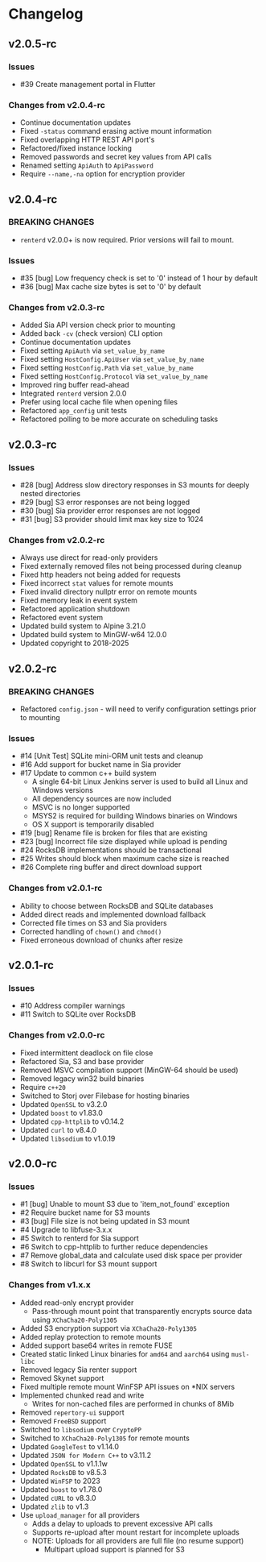 # Changelog

## v2.0.5-rc

### Issues

* \#39 Create management portal in Flutter

### Changes from v2.0.4-rc

* Continue documentation updates
* Fixed `-status` command erasing active mount information
* Fixed overlapping HTTP REST API port's
* Refactored/fixed instance locking
* Removed passwords and secret key values from API calls
* Renamed setting `ApiAuth` to `ApiPassword`
* Require `--name,-na` option for encryption provider

## v2.0.4-rc

### BREAKING CHANGES

* `renterd` v2.0.0+ is now required. Prior versions will fail to mount.

<!-- markdownlint-disable-next-line -->
### Issues

* \#35 [bug] Low frequency check is set to '0' instead of 1 hour by default
* \#36 [bug] Max cache size bytes is set to '0' by default

### Changes from v2.0.3-rc

* Added Sia API version check prior to mounting
* Added back `-cv` (check version) CLI option
* Continue documentation updates
* Fixed setting `ApiAuth` via `set_value_by_name`
* Fixed setting `HostConfig.ApiUser` via `set_value_by_name`
* Fixed setting `HostConfig.Path` via `set_value_by_name`
* Fixed setting `HostConfig.Protocol` via `set_value_by_name`
* Improved ring buffer read-ahead
* Integrated `renterd` version 2.0.0
* Prefer using local cache file when opening files
* Refactored `app_config` unit tests
* Refactored polling to be more accurate on scheduling tasks

## v2.0.3-rc

<!-- markdownlint-disable-next-line -->
### Issues

* \#28 \[bug\] Address slow directory responses in S3 mounts for deeply nested directories
* \#29 \[bug\] S3 error responses are not being logged
* \#30 \[bug\] Sia provider error responses are not logged
* \#31 \[bug\] S3 provider should limit max key size to 1024

### Changes from v2.0.2-rc

* Always use direct for read-only providers
* Fixed externally removed files not being processed during cleanup
* Fixed http headers not being added for requests
* Fixed incorrect `stat` values for remote mounts
* Fixed invalid directory nullptr error on remote mounts
* Fixed memory leak in event system
* Refactored application shutdown
* Refactored event system
* Updated build system to Alpine 3.21.0
* Updated build system to MinGW-w64 12.0.0
* Updated copyright to 2018-2025

## v2.0.2-rc

### BREAKING CHANGES

* Refactored `config.json` - will need to verify configuration settings prior to mounting

<!-- markdownlint-disable-next-line -->
### Issues

* \#14 \[Unit Test\] SQLite mini-ORM unit tests and cleanup
* \#16 Add support for bucket name in Sia provider
* \#17 Update to common c++ build system
  * A single 64-bit Linux Jenkins server is used to build all Linux and Windows versions
  * All dependency sources are now included
  * MSVC is no longer supported
  * MSYS2 is required for building Windows binaries on Windows
  * OS X support is temporarily disabled
* \#19 \[bug\] Rename file is broken for files that are existing
* \#23 \[bug\] Incorrect file size displayed while upload is pending
* \#24 RocksDB implementations should be transactional
* \#25 Writes should block when maximum cache size is reached
* \#26 Complete ring buffer and direct download support

### Changes from v2.0.1-rc

* Ability to choose between RocksDB and SQLite databases
* Added direct reads and implemented download fallback
* Corrected file times on S3 and Sia providers
* Corrected handling of `chown()` and `chmod()`
* Fixed erroneous download of chunks after resize

## v2.0.1-rc

<!-- markdownlint-disable-next-line -->
### Issues

* \#10 Address compiler warnings
* \#11 Switch to SQLite over RocksDB

### Changes from v2.0.0-rc

* Fixed intermittent deadlock on file close
* Refactored Sia, S3 and base provider
* Removed MSVC compilation support (MinGW-64 should be used)
* Removed legacy win32 build binaries
* Require `c++20`
* Switched to Storj over Filebase for hosting binaries
* Updated `OpenSSL` to v3.2.0
* Updated `boost` to v1.83.0
* Updated `cpp-httplib` to v0.14.2
* Updated `curl` to v8.4.0
* Updated `libsodium` to v1.0.19

## v2.0.0-rc

<!-- markdownlint-disable-next-line -->
### Issues

* \#1 \[bug\] Unable to mount S3 due to 'item_not_found' exception
* \#2 Require bucket name for S3 mounts
* \#3 \[bug\] File size is not being updated in S3 mount
* \#4 Upgrade to libfuse-3.x.x
* \#5 Switch to renterd for Sia support
* \#6 Switch to cpp-httplib to further reduce dependencies
* \#7 Remove global_data and calculate used disk space per provider
* \#8 Switch to libcurl for S3 mount support

### Changes from v1.x.x

* Added read-only encrypt provider
  * Pass-through mount point that transparently encrypts source data using `XChaCha20-Poly1305`
* Added S3 encryption support via `XChaCha20-Poly1305`
* Added replay protection to remote mounts
* Added support base64 writes in remote FUSE
* Created static linked Linux binaries for `amd64` and `aarch64` using `musl-libc`
* Removed legacy Sia renter support
* Removed Skynet support
* Fixed multiple remote mount WinFSP API issues on \*NIX servers
* Implemented chunked read and write
  * Writes for non-cached files are performed in chunks of 8Mib
* Removed `repertory-ui` support
* Removed `FreeBSD` support
* Switched to `libsodium` over `CryptoPP`
* Switched to `XChaCha20-Poly1305` for remote mounts
* Updated `GoogleTest` to v1.14.0
* Updated `JSON for Modern C++` to v3.11.2
* Updated `OpenSSL` to v1.1.1w
* Updated `RocksDB` to v8.5.3
* Updated `WinFSP` to 2023
* Updated `boost` to v1.78.0
* Updated `cURL` to v8.3.0
* Updated `zlib` to v1.3
* Use `upload_manager` for all providers
  * Adds a delay to uploads to prevent excessive API calls
  * Supports re-upload after mount restart for incomplete uploads
  * NOTE: Uploads for all providers are full file (no resume support)
    * Multipart upload support is planned for S3
